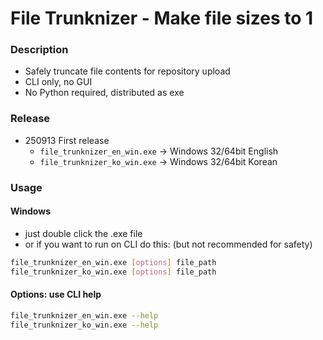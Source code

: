 # File Trunknizer - Make file sizes to 1

### Description
- Safely truncate file contents for repository upload
- CLI only, no GUI
- No Python required, distributed as exe

### Release
- 250913 First release
  - `file_trunknizer_en_win.exe` → Windows 32/64bit English
  - `file_trunknizer_ko_win.exe` → Windows 32/64bit Korean

### Usage
#### Windows
- just double click the .exe file
- or if you want to run on CLI do this: (but not recommended for safety)
```bash
file_trunknizer_en_win.exe [options] file_path
file_trunknizer_ko_win.exe [options] file_path
```
#### Options: use CLI help
```bash
file_trunknizer_en_win.exe --help
file_trunknizer_ko_win.exe --help
```
